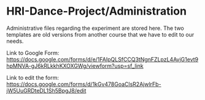 # HRI-Dance-Project/Administration
Administrative files regarding the experiment are stored here.
The two templates are old versions from another course that we have to edit to our needs.

Link to Google Form: https://docs.google.com/forms/d/e/1FAIpQLSfCCQ3tNgnFZLpzL4AvjG1evt9hpMNVA-gJ6kRLkkhKXOXGWg/viewform?usp=sf_link

Link to edit the form: https://docs.google.com/forms/d/1kGv478GoaClsR2AjwlrFb-jW5UuGRDteDL1Sh5BpgJ8/edit 
